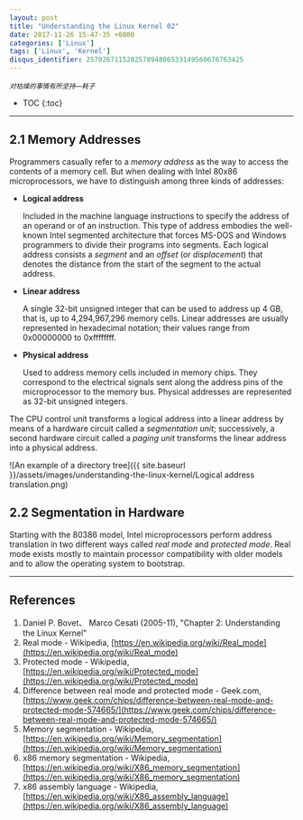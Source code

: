 ```yaml
---
layout: post
title: "Understanding the Linux Kernel 02"
date: 2017-11-26 15-47-35 +0800
categories: ['Linux']
tags: ['Linux', 'Kernel']
disqus_identifier: 257026711520257894806533149560676763425
---
```

<small>*对枯燥的事情有所坚持—耗子*</small>

- TOC
{:toc}

- - -

## 2.1 Memory Addresses

Programmers casually refer to a *memory address* as the way to access the contents of a memory cell. But when dealing with Intel 80x86 microprocessors, we have to distinguish among three kinds of addresses:

- **Logical address**

    Included in the machine language instructions to specify the address of an operand or of an instruction. This type of address embodies the well-known Intel segmented architecture that forces MS-DOS and Windows programmers to divide their programs into segments. Each logical address consists a *segment* and an *offset* (or *displacement*) that denotes the distance from the start of the segment to the actual address.

- **Linear address**

    A single 32-bit unsigned integer that can be used to address up 4 GB, that is, up to 4,294,967,296 memory cells. Linear addresses are usually represented in hexadecimal notation; their values range from 0x00000000 to 0xffffffff.

- **Physical address**

    Used to address memory cells included in memory chips. They correspond to the electrical signals sent along the address pins of the microprocessor to the memory bus. Physical addresses are represented as 32-bit unsigned integers.

The CPU control unit transforms a logical address into a linear address by means of a hardware circuit called a *segmentation unit*; successively, a second hardware circuit called a *paging unit* transforms the linear address into a physical address.

![An example of a directory tree]({{ site.baseurl }}/assets/images/understanding-the-linux-kernel/Logical address translation.png)

## 2.2 Segmentation in Hardware

Starting with the 80386 model, Intel microprocessors perform address translation in two different ways called *real mode* and *protected mode*. Real mode exists mostly to maintain processor compatibility with older models and to allow the operating system to bootstrap.

- - -

## References

1. Daniel P. Bovet、 Marco Cesati (2005-11), "Chapter 2: Understanding the Linux Kernel"
1. Real mode - Wikipedia, [https://en.wikipedia.org/wiki/Real_mode](https://en.wikipedia.org/wiki/Real_mode)
1. Protected mode - Wikipedia, [https://en.wikipedia.org/wiki/Protected_mode](https://en.wikipedia.org/wiki/Protected_mode)
1. Difference between real mode and protected mode - Geek.com, [https://www.geek.com/chips/difference-between-real-mode-and-protected-mode-574665/](https://www.geek.com/chips/difference-between-real-mode-and-protected-mode-574665/)
1. Memory segmentation - Wikipedia, [https://en.wikipedia.org/wiki/Memory_segmentation](https://en.wikipedia.org/wiki/Memory_segmentation)
1. x86 memory segmentation - Wikipedia, [https://en.wikipedia.org/wiki/X86_memory_segmentation](https://en.wikipedia.org/wiki/X86_memory_segmentation)
1. x86 assembly language - Wikipedia, [https://en.wikipedia.org/wiki/X86_assembly_language](https://en.wikipedia.org/wiki/X86_assembly_language)
